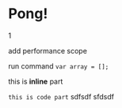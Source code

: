 # Pong!
1

add performance scope

run command <code language="javascript">var array = [];</code>

<p>this is <b>inline</b> part</p>

<code>this is code part</code>
sdfsdf
sfdsdf

